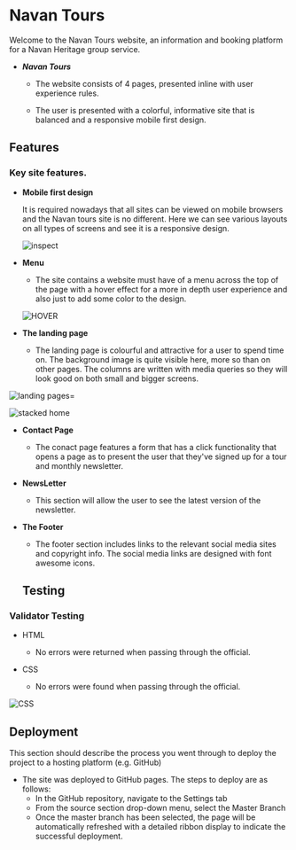 # Navan Tours

Welcome to the Navan Tours website, an information and booking platform for a Navan Heritage group service.

 - ___Navan Tours___

    - The website consists of 4 pages, presented inline with user experience rules.

    - The user is presented with a colorful, informative site that is balanced and a responsive mobile first design.
 
## Features 

### Key site features.

- __Mobile first design__
   
   It is required nowadays that all sites can be viewed on mobile browsers and the Navan tours site is no different. Here we can see various 
   layouts on all types of screens and see it is a responsive design.
   
   ![inspect](https://user-images.githubusercontent.com/127897306/226239067-fbf03f76-a2bc-426d-86c8-fa468fd1c329.jpg)

- __Menu__

  - The site contains a website must have of a menu across the top of the page with a hover effect for a more in depth user experience and also 
    just to add some color to the design.
   
   ![HOVER](https://user-images.githubusercontent.com/127897306/226239997-d6f2f602-73be-4734-8252-09b8906ebc19.jpg)

- __The landing page__

  - The landing page is colourful and attractive for a user to spend time on. The background image is quite visible here, more so than on other pages. The 
    columns are written with media queries so they will look good on both small and bigger screens.

![landing pages=](https://user-images.githubusercontent.com/127897306/226239352-ffd8a758-c907-4acf-b6ca-95fc64eeeda8.jpg)

![stacked home](https://user-images.githubusercontent.com/127897306/226240366-1d0fe9a5-61ba-41f5-ae72-ae07c90e5bf4.jpg)

- __Contact Page__

  - The conact page features a form that has a click functionality that opens a page as to present the user that they've signed up for a tour and
    monthly newsletter.

- __NewsLetter__

  - This section will allow the user to see the latest version of the newsletter.

- __The Footer__ 

  - The footer section includes links to the relevant social media sites and copyright info. The social media links are designed with font awesome icons.

  ## Testing 

### Validator Testing 

- HTML
  - No errors were returned when passing through the official.

- CSS
  - No errors were found when passing through the official.

![CSS](https://user-images.githubusercontent.com/127897306/226239417-8f274e01-c05d-42da-9634-41273d6f6add.jpg)

  ## Deployment

This section should describe the process you went through to deploy the project to a hosting platform (e.g. GitHub) 

- The site was deployed to GitHub pages. The steps to deploy are as follows: 
  - In the GitHub repository, navigate to the Settings tab 
  - From the source section drop-down menu, select the Master Branch
  - Once the master branch has been selected, the page will be automatically refreshed with a detailed ribbon display to indicate the successful deployment.
